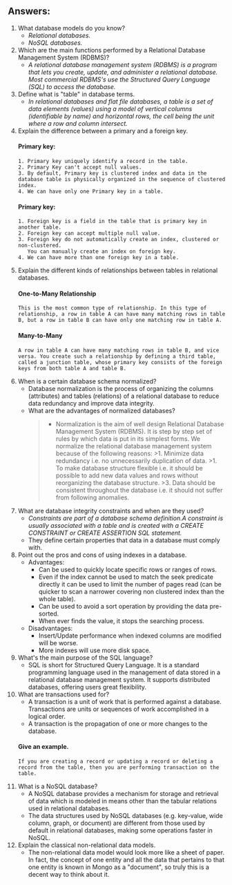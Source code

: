 ## Answers:

1.  What database models do you know?
    * _Relational databases._
    * _NoSQL databases._
1.  Which are the main functions performed by a Relational Database Management System (RDBMS)?
    * _A relational database management system (RDBMS) is a program that lets you create, update, and administer a relational database. Most commercial RDBMS's use the Structured Query Language (SQL) to access the database._
1.  Define what is "table" in database terms.
    * _In relational databases and flat file databases, a table is a set of data elements (values) using a model of vertical columns (identifiable by name) and horizontal rows, the cell being the unit where a row and column intersect._
1.  Explain the difference between a primary and a foreign key.
	#### Primary key:
    	1. Primary key uniquely identify a record in the table.
    	2. Primary Key can't accept null values.
    	3. By default, Primary key is clustered index and data in the database table is physically organized in the sequence of clustered index.
        4. We can have only one Primary key in a table.
    #### Primary key:
    	1. Foreign key is a field in the table that is primary key in another table.
    	2. Foreign key can accept multiple null value.
    	3. Foreign key do not automatically create an index, clustered or non-clustered.
    	   You can manually create an index on foreign key.
        4. We can have more than one foreign key in a table.
1.  Explain the different kinds of relationships between tables in relational databases.
	#### One-to-Many Relationship
    	This is the most common type of relationship. In this type of relationship, a row in table A can have many matching rows in table B, but a row in table B can have only one matching row in table A.
    #### Many-to-Many
    	A row in table A can have many matching rows in table B, and vice versa. You create such a relationship by defining a third table, called a junction table, whose primary key consists of the foreign keys from both table A and table B.
1.  When is a certain database schema normalized?
    * Database normalization is the process of organizing the columns (attributes) and tables (relations) of a relational database to reduce data redundancy and improve data integrity.
	* What are the advantages of normalized databases?
      >- Normalization is the aim of well design Relational Database Management System (RDBMS). It is step by step set of rules by which data is put in its simplest forms. We normalize the relational database management system because of the following reasons:
          >1. Minimize data redundancy i.e. no unnecessarily duplication of data.
          >1. To make database structure flexible i.e. it should be possible to add new data values and rows without reorganizing the database structure.
          >3. Data should be consistent throughout the database i.e. it should not suffer from following anomalies.
1.  What are database integrity constraints and when are they used?
	* _Constraints are part of a database schema definition.A constraint is usually associated with a table and is created with a CREATE CONSTRAINT or CREATE ASSERTION SQL statement._
	* They define certain properties that data in a database must comply with.
1.  Point out the pros and cons of using indexes in a database.
	* Advantages:
    	- Can be used to quickly locate specific rows or ranges of rows.
    	- Even if the index cannot be used to match the seek predicate directly it can be used to limit the number of pages read (can be quicker to scan a narrower covering non clustered index than the whole table).
    	- Can be used to avoid a sort operation by providing the data pre-sorted.
    	- When ever finds the value, it stops the searching process.
    * Disadvantages:
    	- Insert/Update performance when indexed columns are modified will be worse.
    	- More indexes will use more disk space.
1.  What's the main purpose of the SQL language?
	* SQL is short for Structured Query Language. It is a standard programming language used in the management of data stored in a relational database management system. It supports distributed databases, offering users great flexibility. 
1.  What are transactions used for?
	* A transaction is a unit of work that is performed against a database. Transactions are units or sequences of work accomplished in a logical order.
	* A transaction is the propagation of one or more changes to the database.
  	#### Give an example.
    	If you are creating a record or updating a record or deleting a record from the table, then you are performing transaction on the table.
1.  What is a NoSQL database?
	* A NoSQL database provides a mechanism for storage and retrieval of data which is modeled in means other than the tabular relations used in relational databases.
	* The data structures used by NoSQL databases (e.g. key-value, wide column, graph, or document) are different from those used by default in relational databases, making some operations faster in NoSQL.
1.  Explain the classical non-relational data models.
	* The non-relational data model would look more like a sheet of paper. In fact, the concept of one entity and all the data that pertains to that one entity is known in Mongo as a "document", so truly this is a decent way to think about it.